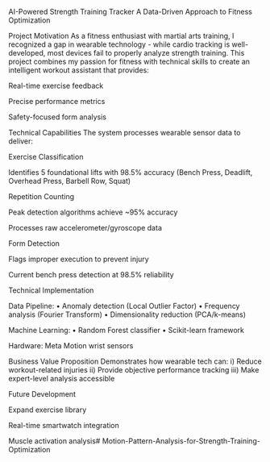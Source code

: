 AI-Powered Strength Training Tracker
A Data-Driven Approach to Fitness Optimization

Project Motivation
As a fitness enthusiast with martial arts training, I recognized a gap in wearable technology - while cardio tracking is well-developed, most devices fail to properly analyze strength training. This project combines my passion for fitness with technical skills to create an intelligent workout assistant that provides:

Real-time exercise feedback

Precise performance metrics

Safety-focused form analysis

Technical Capabilities
The system processes wearable sensor data to deliver:

Exercise Classification

Identifies 5 foundational lifts with 98.5% accuracy
(Bench Press, Deadlift, Overhead Press, Barbell Row, Squat)

Repetition Counting

Peak detection algorithms achieve ~95% accuracy

Processes raw accelerometer/gyroscope data

Form Detection

Flags improper execution to prevent injury

Current bench press detection at 98.5% reliability

Technical Implementation

Data Pipeline:
• Anomaly detection (Local Outlier Factor)
• Frequency analysis (Fourier Transform)
• Dimensionality reduction (PCA/k-means)

Machine Learning:
• Random Forest classifier
• Scikit-learn framework

Hardware: Meta Motion wrist sensors

Business Value Proposition
Demonstrates how wearable tech can:
i) Reduce workout-related injuries
ii) Provide objective performance tracking
iii) Make expert-level analysis accessible

Future Development

Expand exercise library

Real-time smartwatch integration

Muscle activation analysis# Motion-Pattern-Analysis-for-Strength-Training-Optimization
